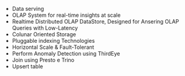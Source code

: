 - Data serving
- OLAP System for real-time insights at scale
- Realtime Distributed OLAP DataStore, Designed for Ansering OLAP Queries with Low-Latency
- Colunar Oriented Storage
- Pluggable indexing Technologies
- Horizontal Scale & Fault-Tolerant
- Perform Anomaly Detection using ThirdEye
- Join using Presto e Trino
- Upsert table